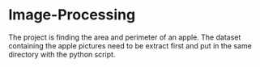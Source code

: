 # Image-Processing
The project is finding the area and perimeter of an apple. The dataset containing the apple pictures need to be extract first and put in the same directory with the python script. 
